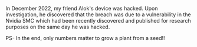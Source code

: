 In December 2022, my friend Alok's device was hacked. Upon investigation, he discovered that the breach was due to a vulnerability in the Nvidia SMC which had been recently discovered and published for research purposes on the same day he was hacked.

PS- In the end, only numbers matter to grow a plant from a seed!!
